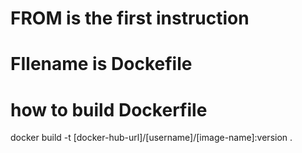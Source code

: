 # FROM is the first instruction

# FIlename is Dockefile

# how to build Dockerfile

docker build -t [docker-hub-url]/[username]/[image-name]:version .